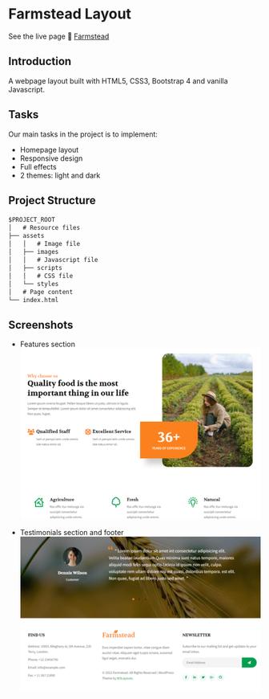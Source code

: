 # Farmstead Layout

See the live page 🌳 [Farmstead](https://scoobytux-farmstead.vercel.app)

## Introduction

A webpage layout built with HTML5, CSS3, Bootstrap 4 and vanilla Javascript.

## Tasks

Our main tasks in the project is to implement:

- Homepage layout
- Responsive design
- Full effects
- 2 themes: light and dark

## Project Structure

```
$PROJECT_ROOT
│   # Resource files
├── assets
│   │   # Image file
│   ├── images
│   │   # Javascript file
│   ├── scripts
│   │   # CSS file
│   └── styles
│   # Page content
└── index.html
```

## Screenshots

<!-- - Header and carousel section
![header and carousel section]() -->

- Features section
  ![features section](screenshots/features-section.png)

- Testimonials section and footer
  ![testimonials section and footer](screenshots/testimonials-section-and-footer.png)
